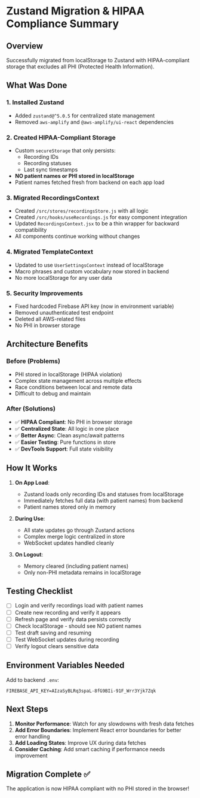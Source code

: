 # Zustand Migration & HIPAA Compliance Summary

## Overview
Successfully migrated from localStorage to Zustand with HIPAA-compliant storage that excludes all PHI (Protected Health Information).

## What Was Done

### 1. **Installed Zustand**
- Added `zustand@^5.0.5` for centralized state management
- Removed `aws-amplify` and `@aws-amplify/ui-react` dependencies

### 2. **Created HIPAA-Compliant Storage**
- Custom `secureStorage` that only persists:
  - Recording IDs
  - Recording statuses
  - Last sync timestamps
- **NO patient names or PHI stored in localStorage**
- Patient names fetched fresh from backend on each app load

### 3. **Migrated RecordingsContext**
- Created `/src/stores/recordingsStore.js` with all logic
- Created `/src/hooks/useRecordings.js` for easy component integration
- Updated `RecordingsContext.jsx` to be a thin wrapper for backward compatibility
- All components continue working without changes

### 4. **Migrated TemplateContext**
- Updated to use `UserSettingsContext` instead of localStorage
- Macro phrases and custom vocabulary now stored in backend
- No more localStorage for any user data

### 5. **Security Improvements**
- Fixed hardcoded Firebase API key (now in environment variable)
- Removed unauthenticated test endpoint
- Deleted all AWS-related files
- No PHI in browser storage

## Architecture Benefits

### Before (Problems)
- PHI stored in localStorage (HIPAA violation)
- Complex state management across multiple effects
- Race conditions between local and remote data
- Difficult to debug and maintain

### After (Solutions)
- ✅ **HIPAA Compliant**: No PHI in browser storage
- ✅ **Centralized State**: All logic in one place
- ✅ **Better Async**: Clean async/await patterns
- ✅ **Easier Testing**: Pure functions in store
- ✅ **DevTools Support**: Full state visibility

## How It Works

1. **On App Load**:
   - Zustand loads only recording IDs and statuses from localStorage
   - Immediately fetches full data (with patient names) from backend
   - Patient names stored only in memory

2. **During Use**:
   - All state updates go through Zustand actions
   - Complex merge logic centralized in store
   - WebSocket updates handled cleanly

3. **On Logout**:
   - Memory cleared (including patient names)
   - Only non-PHI metadata remains in localStorage

## Testing Checklist

- [ ] Login and verify recordings load with patient names
- [ ] Create new recording and verify it appears
- [ ] Refresh page and verify data persists correctly
- [ ] Check localStorage - should see NO patient names
- [ ] Test draft saving and resuming
- [ ] Test WebSocket updates during recording
- [ ] Verify logout clears sensitive data

## Environment Variables Needed

Add to backend `.env`:
```
FIREBASE_API_KEY=AIzaSyBLRq3spaL-8fG9BIi-91F_Wrr3Yjk7Zqk
```

## Next Steps

1. **Monitor Performance**: Watch for any slowdowns with fresh data fetches
2. **Add Error Boundaries**: Implement React error boundaries for better error handling
3. **Add Loading States**: Improve UX during data fetches
4. **Consider Caching**: Add smart caching if performance needs improvement

## Migration Complete ✅

The application is now HIPAA compliant with no PHI stored in the browser!